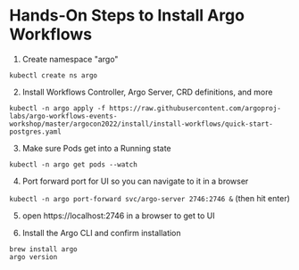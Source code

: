 # Hands-On Steps to Install Argo Workflows

1. Create namespace "argo"

```kubectl create ns argo```

2. Install Workflows Controller, Argo Server, CRD definitions, and more

```kubectl -n argo apply -f https://raw.githubusercontent.com/argoproj-labs/argo-workflows-events-workshop/master/argocon2022/install/install-workflows/quick-start-postgres.yaml```

3. Make sure Pods get into a Running state

```kubectl -n argo get pods --watch```

4. Port forward port for UI so you can navigate to it in a browser 

```kubectl -n argo port-forward svc/argo-server 2746:2746 &``` (then hit enter)

5. open https://localhost:2746 in a browser to get to UI

6. Install the Argo CLI and confirm installation

```
brew install argo
argo version 
```

